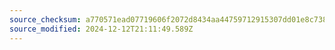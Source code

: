 ```yaml
---
source_checksum: a770571ead07719606f2072d8434aa44759712915307dd01e8c7386c9aa5e335
source_modified: 2024-12-12T21:11:49.589Z
---
```


